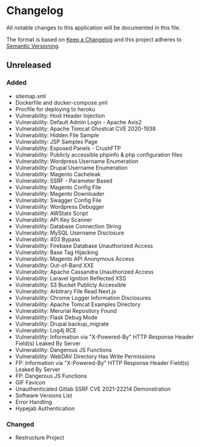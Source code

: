 # Changelog

All notable changes to this application will be documented in this file.

The format is based on [Keep a Changelog](https://keepachangelog.com/en/1.0.0/) and this project adheres
to [Semantic Versioning](https://semver.org/spec/v2.0.0.html).

## Unreleased

### Added
- sitemap.xml
- Dockerfile and docker-compose.yml
- Procfile for deploying to heroku
- Vulnerability: Host Header Injection
- Vulnerability: Default Admin Login - Apache Axis2
- Vulnerability: Apache Tomcat Ghostcat CVE 2020-1938
- Vulnerability: Hidden File Sample
- Vulnerability: JSP Samples Page
- Vulnerability: Exposed Panels - CrushFTP
- Vulnerability: Publicly accessible phpinfo & php configuration files
- Vulnerability: Wordpress Username Enumeration
- Vulnerability: Drupal Username Enumeration
- Vulnerability: Magento Cacheleak
- Vulnerability: SSRF - Parameter Based
- Vulnerability: Magento Config File
- Vulnerability: Magento Downloader
- Vulnerability: Swagger Config File
- Vulnerability: Wordpress Debugger
- Vulnerability: AWStats Script
- Vulnerability: API Key Scanner
- Vulnerability: Database Connection String
- Vulnerability: MySQL Username Disclosure
- Vulnerability: 403 Bypass
- Vulnerability: Firebase Database Unauthorized Access
- Vulnerability: Base Tag Hijacking
- Vulnerability: Magento API Anonymous Access
- Vulnerability: Out-of-Band XXE
- Vulnerability: Apache Cassandra Unauthorized Access
- Vulnerability: Laravel Ignition Reflected XSS
- Vulnerability: S3 Bucket Publicly Accessible
- Vulnerability: Arbitrary File Read Next.js
- Vulnerability: Chrome Logger Information Disclosures
- Vulnerability: Apache Tomcat Examples Directory
- Vulnerability: Merurial Repository Found
- Vulnerability: Flask Debug Mode
- Vulnerability: Drupal backup_migrate
- Vulnerability: Log4j RCE
- Vulnerability: Information via "X-Powered-By" HTTP Response Header Field(s) Leaked By Server
- Vulnerability: Dangerous JS Functions
- Vulnerability: WebDAV Directory Has Write Permissions
- FP: Information via "X-Powered-By" HTTP Response Header Field(s) Leaked By Server
- FP: Dangerous JS Functions
- GIF Favicon
- Unauthenticated Gitlab SSRF CVE 2021-22214 Demonstration
- Software Versions List
- Error Handling
- Hypejab Authentication

### Changed
- Restructure Project
 
